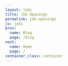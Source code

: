```yaml
---
layout: jobs
title: Job Openings
permalink: job-openings
js: jobs
prev:
  name: Blog
  page: /blog
next:
  name: Home
  page: /
container_class: container
---
```

